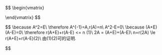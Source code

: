 $$
\begin{vmatrix}

\end{vmatrix}
$$

$$
\because A^2=E\\
\therefore A^{-1}=A,r(A)=n\\
A^2-E=0\\
\because (A+E)(A-E)=0\\
\therefore r(A+E)+r(A-E) <= n (1)\\
2A = (A+E)+(A-E)\\
n=r(2A) \le r(A+E)+r(A-E)(2)\\
由(1)(2)可的证明.



$$





